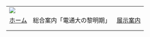 |  |  |  |
| --- | --- | --- |
| ![](../image/common/uec_header1.jpg) | | |
| [ホーム](../index.html) | 総合案内「電通大の黎明期」 | [展示案内](../exhibit/exhibit01.html) | [関連リンク](../link/link01.html) | [第７展示室について](../about/about.html) | [本HPについて](../about/about2.html) | [アクセス](../access/access.html) | | |
| |  | | --- | | ![](../image/common/spacer.gif)    総合案内:  ![](../image/common/spacer.gif)  「電気通信大学の黎明期」   ![](../image/common/spacer.gif)   ---   [1：電気通信大学の黎明期の研究](dawn01.html)- 世界最初のプリント配線の回路- 自由闊達な雰囲気- 技官や卒業生のネットワーク- 大学の研究   ---   [2：機器分析の時代を牽引した電通大](dawn02.html)- NMR分光- レーザー分光- 質量分光のインビーム- 電子顕微鏡   ---   [3：わが国初のNMR分光器](dawn03.html)   ---   [4：日本のレーザー分光も電通大から](dawn04.html)   ---   [5：世界最初の電波時計](dawn05.html)- 凧型アンテナ- 高山の電波通信・地下探査   ---   [6：真空管から固体素子へ](dawn06.html)- 半導体電子素子の研究- 超伝導回路の研究   ---   [7：南極観測と雪原の電波の吸収](dawn07.html)   ---   [8：電通大の宇宙研究](dawn08.html)   ---   [9：日本最初の電波時計](dawn09.html)   ---   [10：星間空間実験装置](dawn10.html)   ---   [11：各学科の歴史](dawn11.html)   ---   [12：考え合い、論じ合い、納得ゆくように](dawn12.html)   --- | | |  | | --- | | 5.　世界最初の電波時計      開学と同時に始まった研究の中から、ロラン航法やNMR以外のいくつかをあげましょう。     現在「電波時計」として市場に売り出されているのは年号が平成になったころ西ドイツで発明され平成5年ころから日本で売り出されたものですが。それより40年ほど前に電通大の菅野研で発明され、国際電気株式会社で発売された電波時計があったのです。原理は少し違いますが、フィルターという音波や電波のきわめて狭い領域を取り出す技術の持ち主だった菅野先生がNHKの正午の時報の音を聞き分けて時計の針を一点に揃えた電波時計を1950年ごろに発明し、これを国領にあった国際電気が実用化したものです。売り出したときの国際電気の株価がストップ高になったこともあり、1968年の「暮らしの手帳」誌で“お勧めしたい時計に”この時計が高く評価されて掲載され、また1973年の大阪万博の「将来の明るい日本の生活」には未来社会の携帯電話・ファーストフード・缶コーヒーとともにこの「電波時計」が紹介されていました。第3話「世界最初の電波時計」にあります。     凧型アンテナ.・高山の電波通信・地下探査     黎明期には将来テレビの時代になるというので広帯域のアンテナが必要として細長い菱形の金属網を曲げた凧型アンテナを考案し、特許にしましたが、すぐにアメリカ大手のRCA社がこれを買い取ったということです。 またマナスル登山など高山における電波伝搬の機器やシステムの膨大な研究、電波を使う地下探査の研究なども進められていました。 | |
| |  | | --- | | ![](../image/common/spacer.gif)   電気通信大学コミュニケーション・ミュージアム第７展示室友の会  東京都町田市玉川学園6-3-100  UEC Museum of Communications Exhibition Room#7 Associates  e-mail: uecmuse7@muse.or.jp  Copyright all reserved by UEC Museum of Communications Exhibition Room#7 Associates ![](../image/common/spacer.gif) | | |
